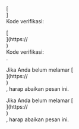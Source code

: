 [<br host>]<br action>Kode verifikasi:<br code>

[<br host>](https://<br host>)<br action>Kode verifikasi:<br code>.

Jika Anda belum melamar [<br host>](https://<br host>)<br action>, harap abaikan pesan ini.

Jika Anda belum melamar [<br host>](https://<br host>)<br action>, harap abaikan pesan ini.
